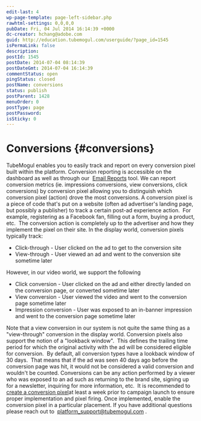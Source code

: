 ```yaml
---
edit-last: 4
wp-page-template: page-left-sidebar.php
rawhtml-settings: 0,0,0,0
pubDate: Fri, 04 Jul 2014 16:14:39 +0000
dc-creator: hchang@adobe.com
guid: http://education.tubemogul.com/userguide/?page_id=1545
isPermaLink: false
description: 
postId: 1545
postDate: 2014-07-04 08:14:39
postDateGmt: 2014-07-04 16:14:39
commentStatus: open
pingStatus: closed
postName: conversions
status: publish
postParent: 1428
menuOrder: 0
postType: page
postPassword: 
isSticky: 0
---
```


# Conversions {#conversions}

TubeMogul enables you to easily track and report on every conversion pixel built within the platform. Conversion reporting is accessible on the dashboard as well as through our&nbsp; [Email Reports](../user-guide/measurement/campaign-reporting/email-reports/user-guidemeasurementcampaign-reportingemail-reports.md)&nbsp;tool. We can report conversion metrics (ie. impressions conversions, view conversions, click conversions) by conversion pixel allowing you to distinguish which conversion pixel (action) drove the most conversions. A conversion pixel is a piece of code that's put on a website (often ad advertiser's landing page, but possibly a publisher) to track a certain post-ad experience action.&nbsp;&nbsp;For example, registering as a Facebook fan, filling out a form, buying a product, etc.&nbsp;&nbsp;The conversion action is completely up to the advertiser and how they implement the pixel on their site. In the display world, conversion pixels typically track:

* Click-through - User clicked on the ad to get to the conversion site
* View-through - User viewed an ad and went to the conversion site sometime later

However, in our video world, we support the following

* Click conversion - User clicked on the ad and either directly landed on the conversion page, or converted sometime later
* View conversion - User viewed the video and went to the conversion page sometime later
* Impression conversion - User was exposed to an in-banner impression and went to the conversion page sometime later

Note that a view conversion in our system is not quite the same thing as a "view-through" conversion in the display world. Conversion pixels also support the notion of a "lookback window". &nbsp;This defines the trailing time period for which the original activity with the ad will be considered eligible for conversion. &nbsp;By default, all conversion types have a lookback window of 30 days. &nbsp;That means that if the ad was seen 40 days ago before the conversion page was hit, it would not be considered a valid conversion and wouldn't be counted. Conversions can be any action performed by a viewer who was exposed to an ad such as returning to the brand site, signing up for a newsletter, inquiring for more information, etc.&nbsp;&nbsp;It is recommended to [create a conversion pixel](conversion-pixel-setup/user-guideexecutionplacement-setupconversionsconversion-pixel-setup.md)at least a week prior to campaign launch to ensure proper implementation and pixel firing. Once implemented, enable the conversion pixel in a particular placement. If you have additional questions please reach out to&nbsp; [platform_support@tubemogul.com](mailto:platform_support@tubemogul.com.)&nbsp;. &nbsp; 